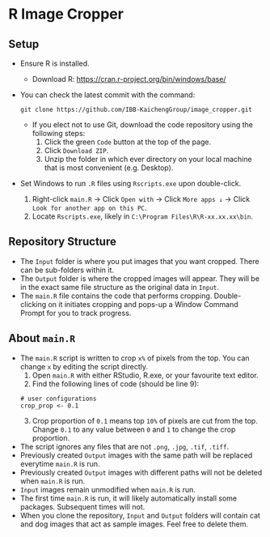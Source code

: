 # R Image Cropper

## Setup

* Ensure R is installed.
  * Download R: https://cran.r-project.org/bin/windows/base/

* You can check the latest commit with the command:

    `git clone https://github.com/IBB-KaichengGroup/image_cropper.git`

  * If you elect not to use Git, download the code repository using the following steps:
    1. Click the green `Code` button at the top of the page.
    2. Click `Download ZIP`.
    3. Unzip the folder in which ever directory on your local machine that is most convenient
    (e.g. Desktop).

* Set Windows to run `.R` files using `Rscripts.exe` upon double-click.
  1. Right-click `main.R` &#8594; Click `Open with` &#8594; Click `More apps ↓` &#8594; 
  Click `Look for another app on this PC`.
  2. Locate `Rscripts.exe`, likely in `C:\Program Files\R\R-xx.xx.xx\bin`.

## Repository Structure

* The `Input` folder is where you put images that you want cropped. There can be sub-folders within
 it.
* The `Output` folder is where the cropped images will appear. They will be in the exact same file 
structure as the original data in `Input`.
* The `main.R` file contains the code that performs cropping. Double-clicking on it initiates 
cropping and pops-up a Window Command Prompt for you to track progress.

## About `main.R`

* The `main.R` script is written to crop `x%` of pixels from the top. You can change `x` by editing
the script directly.
  1. Open `main.R` with either RStudio, R.exe, or your favourite text editor.
  2. Find the following lines of code (should be line 9):
    ```
    # user configurations
    crop_prop <- 0.1
    ```
  3. Crop proportion of `0.1` means top `10%` of pixels are cut from the top. Change `0.1` to any 
  value between `0` and `1` to change the crop proportion.
* The script ignores any files that are not `.png`, `.jpg`, `.tif`, `.tiff`.
* Previously created `Output` images with the same path will be replaced everytime `main.R` is run.
* Previously created `Output` images with different paths will not be deleted when `main.R` is run.
* `Input` images remain unmodified when `main.R` is run.
* The first time `main.R` is run, it will likely automatically install some packages. Subsequent 
times will not.
* When you clone the repository, `Input` and `Output` folders will contain cat and dog images that 
act as sample images. Feel free to delete them.
